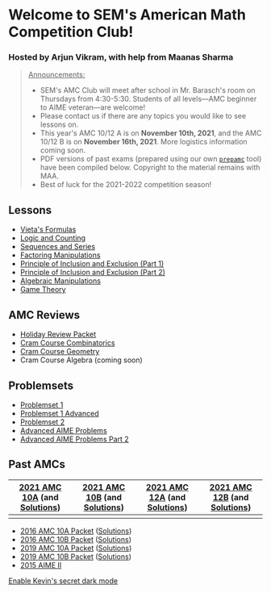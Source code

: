 # Welcome to SEM's American Math Competition Club!

### Hosted by Arjun Vikram, with help from Maanas Sharma

>  <u>Announcements:</u>
>
> - SEM's AMC Club will meet after school in Mr. Barasch's room on Thursdays from 4:30-5:30. Students of all levels—AMC beginner to AIME veteran—are welcome!
> - Please contact us if there are any topics you would like to see lessons on.
> - This year's AMC 10/12 A is on **November 10th, 2021**, and the AMC 10/12 B is on **November 16th, 2021**. More logistics information coming soon.
> - PDF versions of past exams (prepared using our own [`prepamc`](https://github.com/arjvik/prepamc) tool) have been compiled below. Copyright to the material remains with MAA.
> - Best of luck for the 2021-2022 competition season!


## Lessons

- [Vieta's Formulas](VietasFormulas.pdf)
- [Logic and Counting](LogicCombinatorics.pdf)
- [Sequences and Series](SequencesSeries.pdf)
- [Factoring Manipulations](FactoringManipulations.pdf)
- [Principle of Inclusion and Exclusion (Part 1)](PIEPart1.pdf)
- [Principle of Inclusion and Exclusion (Part 2)](PIEPart2.pdf)
- [Algebraic Manipulations](AlgebraicManipulations.pdf)
- [Game Theory](GameTheory.pdf)

## AMC Reviews

- [Holiday Review Packet](Holiday-Review.pdf)
- [Cram Course Combinatorics](Cram-Course-Combinatorics.pdf)
- [Cram Course Geometry](Cram-Course-Geometry.pdf)
- Cram Course Algebra (coming soon)

## Problemsets

- [Problemset 1](Problemset1.pdf)
- [Problemset 1 Advanced](Problemset1Advanced.pdf)
- [Problemset 2](Problemset2.pdf)
- [Advanced AIME Problems](Week2Advanced.pdf)
- [Advanced AIME Problems Part 2](AdvancedAIMEProblemsPart2.pdf)

## Past AMCs

| [2021 AMC 10A](Exams/2021-AMC-10A.pdf) (and [Solutions](https://artofproblemsolving.com/wiki/index.php/2021_AMC_10A_Problems)) | [2021 AMC 10B](Exams/2021-AMC-10B.pdf) (and [Solutions](https://artofproblemsolving.com/wiki/index.php/2021_AMC_10B_Problems)) | [2021 AMC 12A](Exams/2021-AMC-12A.pdf) (and [Solutions](https://artofproblemsolving.com/wiki/index.php/2021_AMC_12A_Problems)) | [2021 AMC 12B](Exams/2021-AMC-12A.pdf) (and [Solutions](https://artofproblemsolving.com/wiki/index.php/2021_AMC_12B_Problems)) |
| ------------------------------------------------------------ | ------------------------------------------------------------ | ------------------------------------------------------------ | ------------------------------------------------------------ |
|                                                              |                                                              |                                                              |                                                              |

- [2016 AMC 10A Packet](2016-10A.pdf) ([Solutions](https://artofproblemsolving.com/wiki/index.php/2016_AMC_10A_Problems))
- [2016 AMC 10B Packet](2016-10B.pdf) ([Solutions](https://artofproblemsolving.com/wiki/index.php/2016_AMC_10B_Problems))
- [2019 AMC 10A Packet](2019-10A.pdf) ([Solutions](https://artofproblemsolving.com/wiki/index.php/2019_AMC_10A_Problems))
- [2019 AMC 10B Packet](2019-10B.pdf) ([Solutions](https://artofproblemsolving.com/wiki/index.php/2019_AMC_10B_Problems))
- [2015 AIME II](2015-AIME-2.pdf)



<a id="darkmode" href="javascript:void((document.body.style.backgroundColor='#111')+(window.darkmode.remove()))">Enable Kevin's secret dark mode</a>
